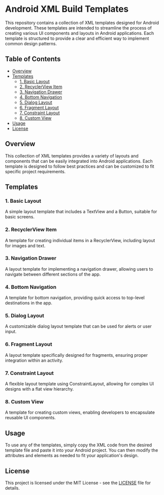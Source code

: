 # Android XML Build Templates

This repository contains a collection of XML templates designed for Android development. These templates are intended to streamline the process of creating various UI components and layouts in Android applications. Each template is structured to provide a clear and efficient way to implement common design patterns.

## Table of Contents

- [Overview](#overview)
- [Templates](#templates)
  - [1. Basic Layout](#1-basic-layout)
  - [2. RecyclerView Item](#2-recyclerview-item)
  - [3. Navigation Drawer](#3-navigation-drawer)
  - [4. Bottom Navigation](#4-bottom-navigation)
  - [5. Dialog Layout](#5-dialog-layout)
  - [6. Fragment Layout](#6-fragment-layout)
  - [7. Constraint Layout](#7-constraint-layout)
  - [8. Custom View](#8-custom-view)
- [Usage](#usage)
- [License](#license)

## Overview

This collection of XML templates provides a variety of layouts and components that can be easily integrated into Android applications. Each template is designed to follow best practices and can be customized to fit specific project requirements.

## Templates

### 1. Basic Layout

A simple layout template that includes a TextView and a Button, suitable for basic screens.

### 2. RecyclerView Item

A template for creating individual items in a RecyclerView, including layout for images and text.

### 3. Navigation Drawer

A layout template for implementing a navigation drawer, allowing users to navigate between different sections of the app.

### 4. Bottom Navigation

A template for bottom navigation, providing quick access to top-level destinations in the app.

### 5. Dialog Layout

A customizable dialog layout template that can be used for alerts or user input.

### 6. Fragment Layout

A layout template specifically designed for fragments, ensuring proper integration within an activity.

### 7. Constraint Layout

A flexible layout template using ConstraintLayout, allowing for complex UI designs with a flat view hierarchy.

### 8. Custom View

A template for creating custom views, enabling developers to encapsulate reusable UI components.

## Usage

To use any of the templates, simply copy the XML code from the desired template file and paste it into your Android project. You can then modify the attributes and elements as needed to fit your application's design.

## License

This project is licensed under the MIT License - see the [LICENSE](LICENSE) file for details.
